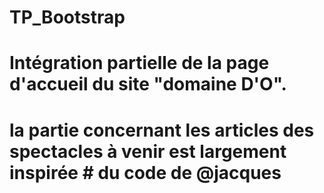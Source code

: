 # TP_Bootstrap
# Intégration partielle de la page d'accueil du site "domaine D'O".
# la partie concernant les articles des spectacles à venir est largement inspirée # du code de @jacques
